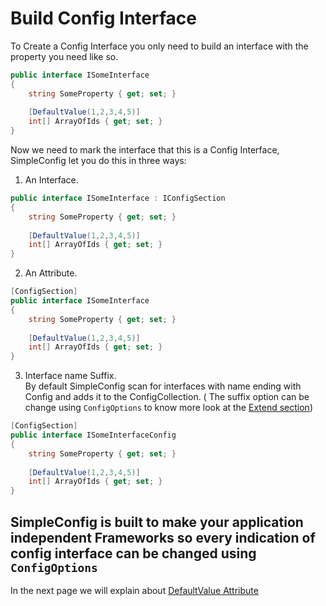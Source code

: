 ﻿# Build Config Interface

To Create a Config Interface you only need to build an interface with the property you need like so.

````C#
public interface ISomeInterface
{
    string SomeProperty { get; set; }
    
    [DefaultValue(1,2,3,4,5)]
    int[] ArrayOfIds { get; set; }
}

````

Now we need to mark the interface that this is a Config Interface, SimpleConfig let you do this in three ways:  
1. An Interface.
````C#
public interface ISomeInterface : IConfigSection
{
    string SomeProperty { get; set; }
    
    [DefaultValue(1,2,3,4,5)]
    int[] ArrayOfIds { get; set; }
}

`````
2. An Attribute.
````C#
[ConfigSection]
public interface ISomeInterface
{
    string SomeProperty { get; set; }
    
    [DefaultValue(1,2,3,4,5)]
    int[] ArrayOfIds { get; set; }
}
````

3. Interface name Suffix.  
By default SimpleConfig scan for interfaces with name ending with Config and adds it to the ConfigCollection. ( The suffix option can be change using `ConfigOptions` to know more look at the [Extend section]())

````C#
[ConfigSection]
public interface ISomeInterfaceConfig
{
    string SomeProperty { get; set; }
    
    [DefaultValue(1,2,3,4,5)]
    int[] ArrayOfIds { get; set; }
}
````

## SimpleConfig is built to make your application independent Frameworks so every indication of config interface can be changed using `ConfigOptions`

In the next page we will explain about [DefaultValue Attribute](https://github.com/existall/SimpleConfig/blob/master/docs/Default%20Values.md)